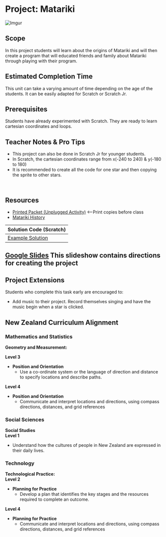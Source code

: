 # Project: Matariki
![Imgur](http://i.imgur.com/deVy8Lpm.png)

## Scope
In this project students will learn about the origins of Matariki and will then create a program that will educated friends and family about Matariki through playing with their program.

## Estimated Completion Time
This unit can take a varying amount of time depending on the age of the students. It can be easily adapted for Scratch or Scratch Jr.

## Prerequisites
Students have already experimented with Scratch. They are ready to learn cartesian coordinates and loops.


## Teacher Notes & Pro Tips

* This project can also be done in Scratch Jr for younger students.
* In Scratch, the cartesian coordinates range from x(-240 to 240) & y(-180 to 180)
* It is recommended to create all the code for one star and then copying the sprite to other stars. 

<br>

## Resources
* [Printed Packet (Unplugged Activity)](Matariki.pdf) <--Print copies before class
* [Matariki History](https://my.christchurchcitylibraries.com/blogs/post/matariki-maori-new-year-2016/)

| Solution Code (Scratch) |
|-------|
| [Example Solution](https://scratch.mit.edu/projects/112695714/)|

## [Google Slides](https://docs.google.com/presentation/d/1RbovkRf5gYFKVBYlkLfY6V364XMa4evH6MrBMzP57Ec/edit?usp=sharing) This slideshow contains directions for creating the project

## Project Extensions
Students who complete this task early are encouraged to:

* Add music to their project. Record themselves singing and have the music begin when a star is clicked.

## New Zealand Curriculum Alignment
### Mathematics and Statistics
**Geometry and Measurement:**  

**Level 3**  

* **Position and Orientation**   
	* Use a co-ordinate system or the language of direction and distance to specify locations and describe paths.

**Level 4**

* **Position and Orientation** 
	* Communicate and interpret locations and directions, using compass
directions, distances, and grid references

### Social Sciences
**Social Studies**  
**Level 1**

* Understand how the cultures of people in New Zealand are expressed in their daily lives.

### Technology
**Technological Practice:**  
**Level 2**

* **Planning for Practice** 
	* Develop a plan that identifies the key stages and the resources required to complete an outcome.


**Level 4** 
 
* **Planning for Practice**
	* Communicate and interpret locations and directions, using compass
directions, distances, and grid references
